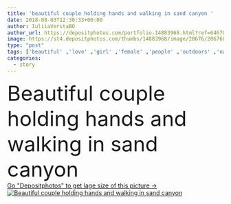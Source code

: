 ```yaml
---
title: 'beautiful couple holding hands and walking in sand canyon '
date: 2018-08-03T12:30:33+00:00
author: IuliiaVerstaBO
author_url: https://depositphotos.com/portfolio-14883968.html?ref=64678756
image: https://st4.depositphotos.com/thumbs/14883968/image/20676/206768938/api_thumb_450.jpg?forcejpeg=true
type: "post"
tags: ['beautiful' ,'love' ,'girl' ,'female' ,'people' ,'outdoors' ,'nature' ,'caucasian' ,'friendship' ,'male' ,'man' ,'style' ,'couple' ,'elegant' ,'stylish' ,'tender' ,'woman' ,'together' ,'togetherness' ,'sand' ,'attractive' ,'walk' ,'handsome' ,'closeness' ,'candid' ,'tenderness' ,'lovers' ,'relationship' ,'boyfriend' ,'girlfriend' ,'canyon' ,'copy space' ,'young adult' ,'Straw Hat' ,'holding hands' ,'love story' ,'floral bouquet' ]
categories: 
  - story
---
```

<div aling="center">
            <font size="60"> Beautiful couple holding hands and walking in sand canyon</font>   
</div>
<div>
    <a href='https://st4.depositphotos.com/thumbs/14883968/image/20676/206768938/api_thumb_450.jpg?forcejpeg=true?ref=64678756' target=_blank > Go "Depositphotos" to get lage size of this picture ->
        <img href='https://st4.depositphotos.com/thumbs/14883968/image/20676/206768938/api_thumb_450.jpg?forcejpeg=true?ref=64678756' src='https://st4.depositphotos.com/14883968/20676/i/950/depositphotos_206768938-stock-photo-beautiful-couple-holding-hands-walking.jpg?forcejpeg=true' alt='Beautiful couple holding hands and walking in sand canyon' >
    </a>
</div>
